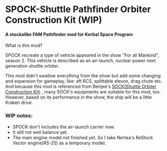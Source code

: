 # SPOCK-Shuttle Pathfinder Orbiter Construction Kit (WIP)
#### A stockalike FAM Pathfinder mod for Kerbal Space Program

What is this mod?

SPOCK recreate a type of vehicle appeared in the show "For all Mankind", season 2. This vehicle is described as an air-launch, nuclear power next generation shuttle orbiter.

This mod didn't swallow everything from the show but add some changing and expansion for gameplay, like: aft RCS, splittable elevon, drag chute etc.
And because this mod is referenced from Benjee's [SOCK(Shuttle Orbiter Construction Kit)](https://forum.kerbalspaceprogram.com/index.php?/topic/186023-112x-shuttle-orbiter-construction-kit-stockalike-space-shuttle-orbiter-tubes-v118/)
, many SOCK's equipments are suitable for this mod, too.
 However, based on its performance in the show, the ship will be a little Kraken drive.

### WIP notes:
- SPOCK don't includes the air-launch carrier now.
- It still not well balance yet.
- The main engine model not finished yet. So I take Nertea's ReStock Vector engine(RS-25) as a temporary model.
